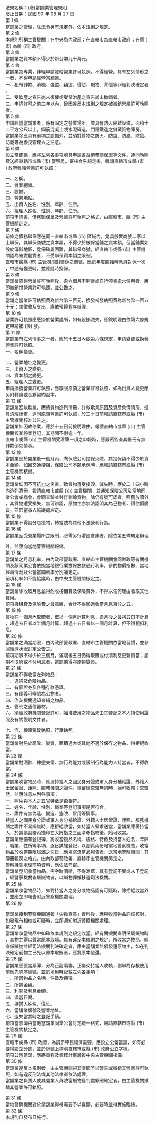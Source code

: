 法規名稱：(廢)當舖業管理規則  
廢止日期：民國 90 年 08 月 27 日  
第 1 條  
當舖業之管理，除法令另有規定外，依本規則之規定。  
第 2 條  
本規則所稱主管機關：在中央為內政部；在直轄市為直轄市政府；在縣 (  
市) 為縣 (市) 政府。  
第 3 條  
當舖業之資本額不得少於新台幣九十萬元。  
第 4 條  
當舖業為專業，非經申請發給營業許可執照，不得經營。具有左列情形之  
一者，不得申請經營當舖業。  
一、犯有詐欺、瀆職、強盜、竊盜、侵佔、贓物、背信等罪經判決確定者  
。  
二、受破產之宣告尚未復權或受禁治產之宣告尚未撤銷者。  
三、申請許可之前三年以內，曾因違反本規則之規定被撤銷營業許可執照  
者。  
第 5 條  
申請經營當舖業者，應有固定之營業場所，並具有防火隔離設備，面積十  
二平方公尺以上，鋼筋混凝土或水泥磚造，門窗鐵造之儲藏質物庫房。  
當舖業除應具有前項之設備外，並須對質物之防火、防盜、防蟲、防鼠、  
防潮等為善良管理人之注意。  
第 6 條  
設立當鋪業，應將左列各事項填具申請書及債務聯保單等文件，連同執照  
費送經直轄市或縣 (市) 警察局，審核合乎規定後，轉請直轄市或縣 (市  
) 政府發給營業許可執照：  


一、名稱。  
二、資本總額。  
三、設備。  
四、營業地點。  
五、出資人姓名、性別、年齡、住所。  
六、經理人姓名、性別、年齡、住所。  
前項申請書、債務聯保單及營業許可執照之格式，由直轄市、縣 (市) 主  
管機關定之。  
第 7 條  
前條之債務聯保應在同一直轄市或縣 (市) 區域內，覓具殷實商號二家以  
上聯保，其聯保商號之資本額，不得少於被保當舖之資本額。但當舖業如  
設於偏僻地區，覓保確屬困難，其聯保商號，經直轄市或縣 (市) 主管機  
關認為確實殷實者，不受聯保資本額之限制。  
直轄市或縣 (市) 主管機關對聯保之商號，應於年度開始時派員對保一次  
，中途有變更時，並應隨時換保。  
第 8 條  
當舖業領得營業許可執照後，逾六個月不開業或自行停業逾六個月者，應  
即撤銷其營業許可執照，並公告之。  
第 9 條  
當舖之營業許可執照費為新台幣三百元，換發補發執照費為新台幣一百五  
十元；其徵收及支出，應依預算程序辦理。  
第 10 條  
營業許可執照應懸掛於營業處所，如有毀損滅失，應敘明理由依第六條規  
定申請補 (換) 發。  
第 11 條  
當舖業有左列情事之一者，應於十五日內依第六條規定，申請變更或換發  
營業許可執照。  
一、名稱變更。  


二、營業地址之變更。  
三、出資人之變更。  
四、資本額之變更。  
五、經理人之變更。  
申請換發營業許可執照，應繳回原領之營業許可執照，如為出資人變更應  
另附轉讓或合夥契約副本。  
第 12 條  
當舖業因故歇業，應將質物造列清冊，詳敘歇業原因及資產負債情形，擬  
具清理計畫，連同原領營業許可執照，於三十日前報請直轄市或縣 (市)  
主管機關核准公告之。  
當舖業如因故停業，應於十五日前敘明理由，報請直轄市或縣 (市) 主管  
機關核准停業登記，其期間不得逾一年。  
直轄市或縣 (市) 主管機關受理第一項之申報時，應嚴密監查其帳冊有無  
詐欺倒閉情事。  
第 13 條  
當舖業應於開業後一個月內，向保險公司投保火險，其投保額不得少於資  
本金額，如因交通梗阻，保險公司不願承保時，應報請直轄市或縣 (市)  
主管機關核備。  
第 14 條  
當舖業如因不可抗力之災害，致質物遭受損毀、滅失時，應於二十四小時  
內造列清冊，報請直轄市或縣 (市) 主管機關，並通知保險公司及當地同  
業公會或商會，會同查驗並封存剩餘質物，除仍有號可認者，照舊放贖外  
，其質物遭受損失，無可辨認，原物主亦無法認明其為己物者，得估價變  
賣，並由當事人協議處理之。  
第 15 條  
當舖業不得設分店接物，轉當或為其他不法營利行為。  
第 16 條  
當舖業因受營業場所之限制，必需另行增設倉庫者，除依第五條規定辦理  


外，並應向當地警察機關報備。  
第 17 條  
當舖業之月息利率，由內政部警政署、直轄市主管機關會同財政等有關機  
關及該同業公會依照當地銀行業擔保放款通行利率，參酌物價指數、當地  
經濟情況及公營當舖利率分別議定之。  
前項利率如不能協議時，由中央主管機關核定之。  
第 18 條  
當舖業除收取月息並得酌收棧租費及保險費外，不得以任何理由收取其他  
費用。  
前項棧租費及保險費之最高額，合計不得超過收當月息百分之五。  
第 19 條  
質物在一個月內取贖者，概以一個月計算利息，逾月後之最初五日不計息  
，超過五日者以半個月計算，超過十五日者以一個月計算，但不得預扣利  
息。  
第 20 條  
當舖業之滿當期限，由內政部警政署、直轄市主管機關依當地習慣，並參  
照經濟狀況訂定公告之。  
前項期限不得少於三個月，滿期後五日仍得取贖或付清利息更新質當；屆  
期不取贖或不付利息者，當舖業得將原物變賣。  
第 21 條  
當舖業不得收當左列物品：  
一、違禁及危險物品。  
二、有價證券及各種存款憑證。  
三、有疑義可辨認為公物者。  
四、治安機關通知查緝之物品。  
五、管制之通信器材。  
六、須經政府機關登記許可，始准使用之物品未由其登記之本人持使用證  
照及有關證明文件者。  


七、汽、機車駕駛執照、行車執照。  
第 22 條  
當舖業對易於腐敗、變質，面積過大或其他不適於保存之物品，得拒絕收  
當。  
第 23 條  
當舖業對酒醉、神態失常、無行為能力或限制行為能力人持當者，不得收  
當。  
第 24 條  
當舖業收當物品時，應憑持當人之國民身分證或軍人身分補給證、外籍人  
士居留證、護照、服務機關之證件，經審慎查驗無誤時，始可收當；查驗  
時，並應注意左列各事項：  
一、照片與本人之五官特徵是否相符。  
二、姓名、年齡、性別、職業等登記事項是否符合。  
三、證件有無偽造、變造、塗改、冒用等情事。  
持當人之國民身分證或軍人身分補給證、外籍人士居留證、護照、服務機  
關之證件不易辨識時，應拒絕收當，如持當人堅求送當，當舖業應著持當  
人，於當票副聯內捺印左大姆指之三面清晰指紋後，始可收當。  
當舖業應備有登記簿，將收當物品名稱、規格、特徵及持當人姓名、年齡  
、職業、住所等事項，逐日詳加登記，以副頁兩份報當地警察機關。收當  
物品於收當期限屆滿之次日，應填寫流當品報告表，送當地警察機關；其  
簿冊報表之格式，由內政部警政署、直轄市主管機關另定之。  
警察機關處理前項資料，應依法守密。  
當舖業登記收當物品，需字跡清晰，不得潦草，其有登記不實或未予登記  
，經警察機關查屬贓物者，以贓物罪嫌移送司法機關。  
第 25 條  
當舖業收當物品時，如對持當人之身分或物品認有可疑時，除拒絕收當外  
，並應立即報告附近警察機關處理。  
第 26 條  


當舖業接到警察機關通報「失物查尋」資料後，應與收當物品詳細核對，  
如發現有相似或可疑時，立即通知附近警察機關處理。  
第 27 條  
當舖業收當物品中如確依本規則之規定收當，經有關機關查明係屬贓物時  
，其物主得以質當原本取贖。其有違反本規則之規定，所收當之物品，經  
查係贓物並經司法機關判決確定者，應由當舖業無償發還原物主，如在判  
決確定前物主已先以原本取贖者，應將原本發還。  
第 28 條  
當舖業應置當票簿，分為正副兩聯，正聯交持當人收執，副聯為存根使用  
前應先順序編號，並於填用時記載左列各事項：  
一、所當物品之名稱，件數及特徵。  
二、所當金額。  
三、利率及利息金額。  
四、滿當日期。  
五、持當人姓名、住址。  
六、當舖業牌號及營業地址。  
七、遺失當票時之登記手續。  
前項當票簿由當地當舖業同業公會訂定統一格式，報請直轄市或縣 (市)  
主管機關核定之。  
第 29 條  
直轄市或縣 (市) 政府，為調節平民經濟需要，應設立公營當舖，如有必  
要得設立分舖，並於牌號上標明直轄市或縣 (市) 政府公立字樣。  
前項公營當舖，應將章程及業務計畫層報中央主管機關核備。  
第 30 條  
當舖業違反本規則者，由主管機關視其情節予以警告或撤銷其營業許可執  
照，如有違反刑法或其他法律者依法處理。  
當舖業之負責人或其營業人員收當贓物經判處罪刑確定者，由主管機關撤  
銷其營業許可執照。  


第 31 條  
當地警察機關對於當舖業得視需要予以查察，必要時並得實施臨檢。  
第 32 條  
本規則自發布日施行。  


